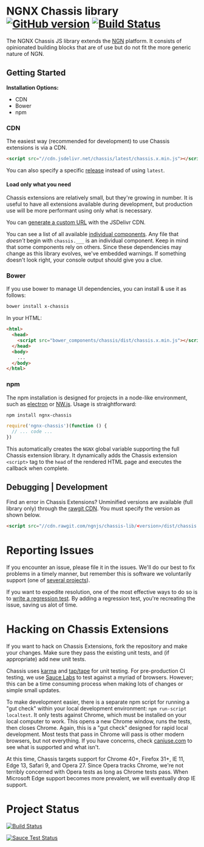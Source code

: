 # NGNX Chassis library [![GitHub version](https://badge.fury.io/gh/ngnjs%2Fchassis-libx.svg)](https://badge.fury.io/gh/ngnjs%2Fchassis-libx) [![Build Status](https://semaphoreci.com/api/v1/ngn/chassis-libx/branches/master/badge.svg)](https://semaphoreci.com/ngn/chassis-libx)

The NGNX Chassis JS library extends the [NGN](http://ngn.js.org) platform. It
consists of opinionated building blocks that are of use but do not fit the
more generic nature of NGN.

## Getting Started

**Installation Options:**
- CDN
- Bower
- npm

### CDN
The easiest way (recommended for development) to use Chassis extensions is via a CDN.

```html
<script src="//cdn.jsdelivr.net/chassis/latest/chassis.x.min.js"></script>
```

You can also specify a specific [release](https://github.com/ngnjs/chassis-libx/releases) instead
of using `latest`.

#### Load only what you need

Chassis extensions are relatively small, but they're growing in number. It is
useful to have all extensions available during development, but production use
will be more performant using only what is necessary.

You can [generate a custom URL](http://www.jsdelivr.com/projects/chassis-x) with the JSDelivr CDN.

You can see a list of all available [individual components](https://github.com/ngnjs/chassis-libx/tree/master/dist). Any file that _doesn't_ begin
with `chassis.___` is an individual component. Keep in mind that some components rely on
others. Since these dependencies may change as this library evolves, we've embedded
warnings. If something doesn't look right, your console output should give you
a clue.

### Bower

If you use bower to manage UI dependencies, you can install & use it as follows:

```sh
bower install x-chassis
```

In your HTML:

```html
<html>
  <head>
    <script src="bower_components/chassis/dist/chassis.x.min.js"></script>
  </head>
  <body>
    ...
  </body>
</html>
```

### npm

The npm installation is designed for projects in a node-like environment, such
as [electron](http://electron.atom.io) or [NW.js](http://nwjs.io). Usage is
straightforward:

```sh
npm install ngnx-chassis
```

```js
require('ngnx-chassis')(function () {
  // ... code ...
})
```

This automatically creates the `NGNX` global variable supporting the full Chassis
extension library. It dynamically adds the Chassis extension `<script>` tag to
the `head` of the rendered HTML page and executes the callback when complete.

## Debugging | Development

Find an error in Chassis Extensions? Unminified versions are available (full
library only) through the [rawgit CDN](https://rawgit.com). You must specify the
version as shown below.

```html
<script src="//cdn.rawgit.com/ngnjs/chassis-lib/<version>/dist/chassis.dev.js"></script>
```

# Reporting Issues

If you encounter an issue, please file it in the issues. We'll do our best to fix
problems in a timely manner, but remember this is software we voluntarily support
(one of [several projects](https://github.com/ngnjs)).

If you want to expedite resolution, one of the most effective ways to do so is to
[write a regression test](https://github.com/ngnjs/chassis-lib/wiki/Writing-a-Regression-Test).
By adding a regression test, you're recreating the issue, saving us alot of time.

# Hacking on Chassis Extensions

If you want to hack on Chassis Extensions, fork the repository and make your changes.
Make sure they pass the existing unit tests, and (if appropriate) add new
unit tests.

Chassis uses [karma](http://karma-runner.github.io/) and [tap/tape](https://www.npmjs.com/package/tape) for unit testing. For pre-production CI testing, we use [Sauce Labs](http://saucelabs.com) to test against a myriad of browsers. However; this can
be a time consuming process when making lots of changes or simple small updates.

To make development easier, there is a separate npm script for running a "gut check" within your
local development environment: `npm run-script localtest`. It only tests against Chrome, which
must be installed on your local computer to work. This opens a new Chrome window, runs the tests, then closes Chrome. Again, this is a "gut check" designed for rapid local development. Most tests
that pass in Chrome will pass is other modern browsers, but not everything. If you have concerns,
check [caniuse.com](http://caniuse.com) to see what is supported and what isn't.

At this time, Chassis targets support for Chrome 40+, Firefox 31+, IE 11, Edge 13, Safari 9, and
Opera 27. Since Opera tracks Chrome, we're not terribly concerned with Opera tests as long as
Chrome tests pass. When Microsoft Edge support becomes more prevalent, we will eventually drop IE
support.

# Project Status

[![Build Status](https://travis-ci.org/ngnjs/chassis-libx.svg?branch=master)](https://travis-ci.org/ngnjs/chassis-libx)

[![Sauce Test Status](https://saucelabs.com/browser-matrix/coreybutler.svg)](https://saucelabs.com/u/coreybutler)
